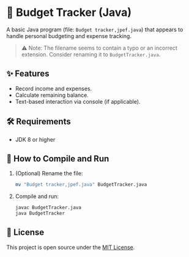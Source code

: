 
# 💸 Budget Tracker (Java)

A basic Java program (file: `Budget tracker,jpef.java`) that appears to handle personal budgeting and expense tracking.

> ⚠️ Note: The filename seems to contain a typo or an incorrect extension. Consider renaming it to `BudgetTracker.java`.

## ✨ Features

- Record income and expenses.
- Calculate remaining balance.
- Text-based interaction via console (if applicable).

## 🛠️ Requirements

- JDK 8 or higher

## 🚀 How to Compile and Run

1. (Optional) Rename the file:
   ```bash
   mv "Budget tracker,jpef.java" BudgetTracker.java
   ```

2. Compile and run:
   ```bash
   javac BudgetTracker.java
   java BudgetTracker
   ```

## 📃 License

This project is open source under the [MIT License](LICENSE).
